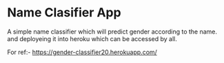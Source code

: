 # Name Clasifier App

A simple name classifier which will predict gender according to the name. and deployeing it into heroku which can be accessed by all.

For ref:- https://gender-classifier20.herokuapp.com/
